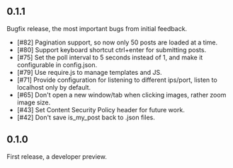 0.1.1
-----

Bugfix release, the most important bugs from initial feedback.

* [#82] Pagination support, so now only 50 posts are loaded at a time.
* [#80] Support keyboard shortcut ctrl+enter for submitting posts.
* [#75] Set the poll interval to 5 seconds instead of 1, and make it configurable in config.json.
* [#79] Use require.js to manage templates and JS.
* [#71] Provide configuration for listening to different ips/port, listen to localhost only by default.
* [#65] Don't open a new window/tab when clicking images, rather zoom image size.
* [#43] Set Content Security Policy header for future work.
* [#42] Don't save is_my_post back to .json files.

0.1.0
-----

First release, a developer preview.
